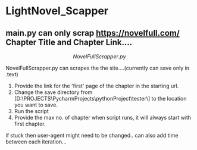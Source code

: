 # LightNovel_Scapper

main.py can only scrap https://novelfull.com/ Chapter Title and Chapter Link....
------------------------------------------------------------------------------------

$$ NovelFullScrapper.py $$

NovelFullScrapper.py can scrapes the the site....(currently can save only in .text)
1) Provide the link for the 'first' page of the chapter in the starting url.
2) Change the save directory from [D:\\PROJECTS\\PycharmProjects\\pythonProject\\tester\\] to the location you want to save.
3) Run the script
4) Provide the max no. of chapter when script runs, it will always start with first chapter.

if stuck then user-agent might need to be changed..
can also add time between each iteration...

